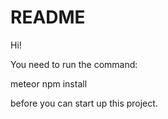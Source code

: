 # README

Hi!

You need to run the command:

meteor npm install

before you can start up this project.

